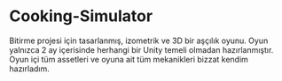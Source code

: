 # Cooking-Simulator
 Bitirme projesi için tasarlanmış, izometrik ve 3D bir aşçılık oyunu.
 Oyun yalnızca 2 ay içerisinde herhangi bir Unity temeli olmadan hazırlanmıştır. Oyun içi tüm assetleri ve oyuna ait tüm mekanikleri bizzat kendim hazırladım.
